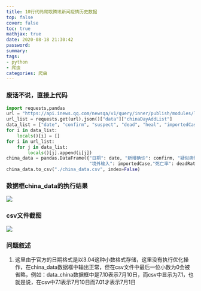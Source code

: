 ```yaml
---
title: 10行代码爬取腾讯新闻疫情历史数据
top: false
cover: false
toc: true
mathjax: true
date: 2020-08-18 21:30:42
password:
summary:
tags:
- python
- 爬虫
categories: 爬虫
---
```


### 废话不说，直接上代码

```python
import requests,pandas
url = "https://api.inews.qq.com/newsqa/v1/query/inner/publish/modules/list?modules=chinaDayList,chinaDayAddList,cityStatis,nowConfirmStatis,provinceCompare"
url_list = requests.get(url).json()["data"]["chinaDayAddList"]  
data_list = ["date", "confirm", "suspect", "dead", "heal", "importedCase", "deadRate", "healRate"]
for i in data_list:
    locals()[i] = []
for i in url_list:
    for j in data_list:
        locals()[j].append(i[j])
china_data = pandas.DataFrame({"日期": date, "新增确诊": confirm, "疑似病例": suspect,"新增死亡": dead,"新增治愈": heal,
                               "境外输入": importedCase,"死亡率": deadRate, "治愈率": healRate})
china_data.to_csv("./china_data.csv", index=False)
```

### 数据框china_data的执行结果

![](https://raw.githubusercontent.com/DedicationTechnology/picgo/master/img/100.png)

### csv文件截图

![](https://raw.githubusercontent.com/DedicationTechnology/picgo/master/img/101.png)

### 问题叙述

1. 这里由于官方的日期格式是以3.04这种小数格式存储，这里没有执行优化操作，在china_data数据框中输出正常，但在csv文件中最后一位小数为0会被省略，例如：data_china数据框中是7.10表示7月10日，而csv中显示为7.1，也就是说，在csv中7.1表示7月10日而7.01才表示7月1日